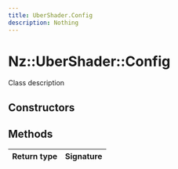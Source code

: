 ```yaml
---
title: UberShader.Config
description: Nothing
---
```


# Nz::UberShader::Config

Class description

## Constructors


## Methods

| Return type | Signature |
| ----------- | --------- |
